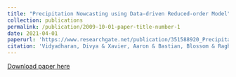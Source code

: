 ```yaml
---
title: "Precipitation Nowcasting using Data-driven Reduced-order Model"
collection: publications
permalink: /publication/2009-10-01-paper-title-number-1
date: 2021-04-01
paperurl: 'https://www.researchgate.net/publication/351588920_Precipitation_Nowcasting_using_Data-driven_Reduced-order_Model'
citation: 'Vidyadharan, Divya & Xavier, Aaron & Bastian, Blossom & Ragh, Ajay & Chittilapilly, Naveen. (2021). Precipitation Nowcasting using Data-driven Reduced-order Model. 10.36227/techrxiv.14540343.v1. '
---
```

[Download paper here](https://www.techrxiv.org/doi/full/10.36227/techrxiv.14540343.v1)
